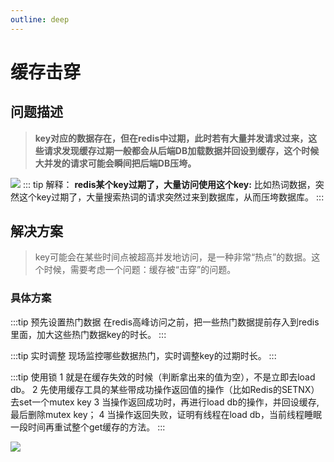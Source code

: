 ```yaml
---
outline: deep
---
```


# 缓存击穿

## 问题描述
>**key对应的数据存在，但在redis中过期，此时若有大量并发请求过来，这些请求发现缓存过期一般都会从后端DB加载数据并回设到缓存，这个时候大并发的请求可能会瞬间把后端DB压垮。**


![](https://raw.gitmirror.com/KwFruit/basic-picture-service/note-v1.0.0/img/202308281052343.png)
::: tip 解释：
**redis某个key过期了，大量访问使用这个key:** 比如热词数据，突然这个key过期了，大量搜索热词的请求突然过来到数据库，从而压垮数据库。
:::

## 解决方案
>key可能会在某些时间点被超高并发地访问，是一种非常“热点”的数据。这个时候，需要考虑一个问题：缓存被“击穿”的问题。



### 具体方案

:::tip 预先设置热门数据
在redis高峰访问之前，把一些热门数据提前存入到redis里面，加大这些热门数据key的时长。
:::

:::tip 实时调整
现场监控哪些数据热门，实时调整key的过期时长。
:::

:::tip 使用锁
          1 就是在缓存失效的时候（判断拿出来的值为空），不是立即去load db。
          2 先使用缓存工具的某些带成功操作返回值的操作（比如Redis的SETNX）去set一个mutex key
          3 当操作返回成功时，再进行load db的操作，并回设缓存,最后删除mutex key；
          4 当操作返回失败，证明有线程在load db，当前线程睡眠一段时间再重试整个get缓存的方法。
:::

![](https://raw.gitmirror.com/KwFruit/basic-picture-service/note-v1.0.0/img/202308281052003.png)
